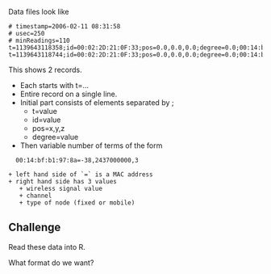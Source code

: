
Data files look like
```
# timestamp=2006-02-11 08:31:58
# usec=250
# minReadings=110
t=1139643118358;id=00:02:2D:21:0F:33;pos=0.0,0.0,0.0;degree=0.0;00:14:bf:b1:97:8a=-38,2437000000,3;00:14:bf:b1:97:90=-56,2427000000,3;00:0f:a3:39:e1:c0=-53,2462000000,3;00:14:bf:b1:97:8d=-65,2442000000,3;00:14:bf:b1:97:81=-65,2422000000,3;00:14:bf:3b:c7:c6=-66,2432000000,3;00:0f:a3:39:dd:cd=-75,2412000000,3;00:0f:a3:39:e0:4b=-78,2462000000,3;00:0f:a3:39:e2:10=-87,2437000000,3;02:64:fb:68:52:e6=-88,2447000000,1;02:00:42:55:31:00=-84,2457000000,1
t=1139643118744;id=00:02:2D:21:0F:33;pos=0.0,0.0,0.0;degree=0.0;00:14:bf:b1:97:8a=-38,2437000000,3;00:0f:a3:39:e1:c0=-54,2462000000,3;00:14:bf:b1:97:90=-56,2427000000,3;00:14:bf:3b:c7:c6=-67,2432000000,3;00:14:bf:b1:97:81=-66,2422000000,3;00:14:bf:b1:97:8d=-70,2442000000,3;00:0f:a3:39:e0:4b=-79,2462000000,3;00:0f:a3:39:dd:cd=-73,2412000000,3;00:0f:a3:39:e2:10=-83,2437000000,3;02:00:42:55:31:00=-85,2457000000,1
```
This shows 2 records. 
+ Each starts with t=...
+ Entire record on a single line.
+ Initial part consists of elements separated by ;
   + t=value
   + id=value
   + pos=x,y,z
   + degree=value
+ Then variable number of terms of the form
```
  00:14:bf:b1:97:8a=-38,2437000000,3
```
    + left hand side of `=` is a MAC address
    + right hand side has 3 values
	   + wireless signal value
	   + channel
	   + type of node (fixed or mobile)
	   

## Challenge
Read these data into R.

What format do we want?



